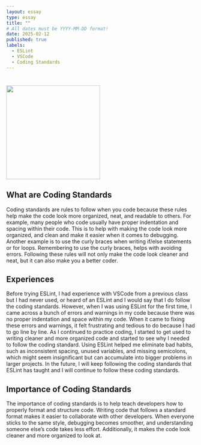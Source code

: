 ```yaml
---
layout: essay
type: essay
title: "" 
# All dates must be YYYY-MM-DD format!
date: 2025-02-12
published: true
labels:
  - ESLint
  - VSCode
  - Coding Standards
---
```


# <img width="250px"  src="/img/" >

## What are Coding Standards
Coding standards are rules to follow when you code because these rules help make the code look more organized, neat, and readable to others. For example, many people who code usually have proper indentation and spacing within their code. This is to help with making the code look more organized, and clean and make it easier when it comes to debugging. Another example is to use the curly braces when writing if/else statements or for loops. Remembering to use the curly braces, helps with avoiding errors. Following these rules will not only make the code look cleaner and neat, but it can also make you a better coder. 

## Experiences
Before trying ESLint, I had experience with VSCode from a previous class but I had never used, or heard of an ESLint and I would say that I do follow the coding standards. However, when I was using ESLint for the first time, I came across a bunch of errors and warnings in my code because there was no proper indentation and space within my code. When it came to fixing these errors and warnings, it felt frustrating and tedious to do because I had to go line by line. As I continued to practice coding, I started to get used to writing cleaner and more organized code and started to see why I needed to follow the coding standard. Using ESLint helped me eliminate bad habits, such as inconsistent spacing, unused variables, and missing semicolons, which might seem insignificant but can accumulate into bigger problems in larger projects. In the future, I will keep following the coding standards that ESLint has taught and I will continue to follow these coding standards.

## Importance of Coding Standards
The importance of coding standards is to help teach developers how to properly format and structure code. Writing code that follows a standard format makes it easier to collaborate with other developers. When everyone sticks to the same style, debugging becomes smoother, and understanding someone else’s code takes less effort. Additionally, it makes the code look cleaner and more organized to look at. 

